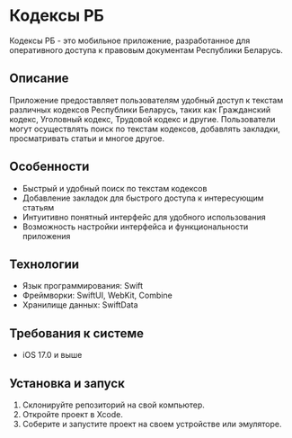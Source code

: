 # Кодексы РБ

Кодексы РБ - это мобильное приложение, разработанное для оперативного доступа к правовым документам Республики Беларусь.

## Описание

Приложение предоставляет пользователям удобный доступ к текстам различных кодексов Республики Беларусь, таких как Гражданский кодекс, Уголовный кодекс, Трудовой кодекс и другие. Пользователи могут осуществлять поиск по текстам кодексов, добавлять закладки, просматривать статьи и многое другое.

## Особенности

- Быстрый и удобный поиск по текстам кодексов
- Добавление закладок для быстрого доступа к интересующим статьям
- Интуитивно понятный интерфейс для удобного использования
- Возможность настройки интерфейса и функциональности приложения

## Технологии

- Язык программирования: Swift
- Фреймворки: SwiftUI, WebKit, Combine
- Хранилище данных: SwiftData

## Требования к системе

- iOS 17.0 и выше

## Установка и запуск

1. Склонируйте репозиторий на свой компьютер.
2. Откройте проект в Xcode.
3. Соберите и запустите проект на своем устройстве или эмуляторе.
